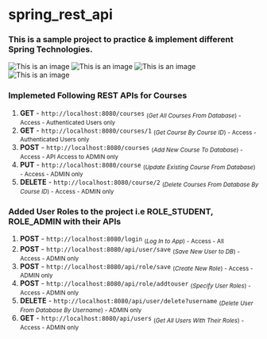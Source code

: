 # spring_rest_api
### This is a sample project to practice & implement different Spring Technologies. 
![This is an image](https://img.shields.io/badge/Spring-6DB33F?style=for-the-badge&logo=spring&logoColor=white)
![This is an image](https://img.shields.io/badge/Spring_Security-6DB33F?style=for-the-badge&logo=Spring-Security&logoColor=white)
![This is an image](https://img.shields.io/badge/MySQL-005C84?style=for-the-badge&logo=mysql&logoColor=white)
![This is an image](https://img.shields.io/badge/Eclipse-2C2255?style=for-the-badge&logo=eclipse&logoColor=white)

### Implemeted Following REST APIs for Courses

1) **GET**    -  `http://localhost:8080/courses`  <sub> (_Get All Courses From Database_) -  Access - Authenticated Users only <sub/> 
2) **GET**   -  `http://localhost:8080/courses/1` <sub> (_Get Course By Course ID_)       -  Access - Authenticated Users only <sub/> 
3) **POST**   -  `http://localhost:8080/courses`  <sub> (_Add New Course To Database_)    -  Access - API Access to ADMIN only <sub/>  
4) **PUT**    -  `http://localhost:8080/course`   <sub> (_Update Existing Course From Database_)      - Access - ADMIN only <sub/>   
6) **DELETE** -  `http://localhost:8080/course/2` <sub> (_Delete Courses From Database By Course ID_) - Access -  ADMIN only <sub/>   

### Added User Roles to the project i.e ROLE_STUDENT, ROLE_ADMIN with their APIs
1) **POST**    -  `http://localhost:8080/login`            <sub> (_Log In to App_)         - Access -  All <sub/> 
2) **POST**    -  `http://localhost:8080/api/user/save`    <sub> (_Save New User to DB_)   - Access - ADMIN only <sub/> 
3) **POST**   -  `http://localhost:8080/api/role/save`     <sub> (_Create New Role_)       - Access -  ADMIN only <sub/> 
4) **POST**   -  `http://localhost:8080/api/role/addtouser` <sub> (_Specify User Roles_)    - Access -  ADMIN only <sub/> 
6) **DELETE** -  `http://localhost:8080/api/user/delete?username` <sub> (_Delete User From Database By Username_) - ADMIN only <sub/> 
7) **GET**    -  `http://localhost:8080/api/users`  <sub> (_Get All Users With Their Roles_) - Access - ADMIN only <sub/> 
